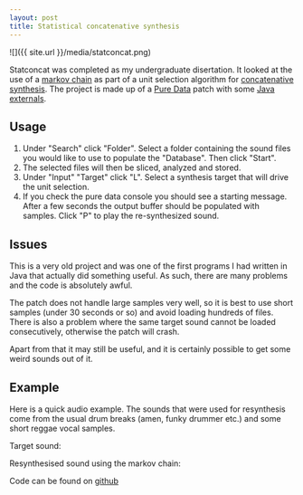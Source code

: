 ```yaml
---
layout: post
title: Statistical concatenative synthesis
---
```


![]({{ site.url }}/media/statconcat.png)

Statconcat was completed as my undergraduate disertation. It looked at the use
of a [markov chain][1] as part of a unit selection algorithm for
[concatenative synthesis][2]. The project is made up of a [Pure Data][3] patch
with some [Java externals][4].

   [1]: http://en.wikipedia.org/wiki/Markov_chain
   [2]: http://en.wikipedia.org/wiki/Concatenative_synthesis
   [3]: http://puredata.info/
   [4]: http://www.le-son666.com/software/pdj/

## Usage
1. Under "Search" click "Folder". Select a folder containing the sound files you
   would like to use to populate the "Database". Then click "Start".
2. The selected files will then be sliced, analyzed and stored.
2. Under "Input" "Target" click "L". Select a synthesis target that will drive
   the unit selection.
3. If you check the pure data console you should see a starting message. After
   a few seconds the output buffer should be populated with samples. Click "P"
   to play the re-synthesized sound.

## Issues
This is a very old project and was one of the first programs I had written in
Java that actually did something useful. As such, there are many problems and
the code is absolutely awful.

The patch does not handle large samples very well, so it is best to use short
samples (under 30 seconds or so) and avoid loading hundreds of files. There is
also a problem where the same target sound cannot be loaded consecutively,
otherwise the patch will crash.

Apart from that it may still be useful, and it is certainly possible to get
some weird sounds out of it.

## Example
Here is a quick audio example. The sounds that were used for resynthesis come
from the usual drum breaks (amen, funky drummer etc.) and some short reggae
vocal samples.

Target sound:

<audio>
  <source src="{{ site.url }}/media/statconcat_example_target.ogg" type="audio/ogg"> </source>
  Your browser does not support the audio tag.
</audio>

Resynthesised sound using the markov chain:

<audio>
  <source src="{{ site.url }}/media/statconcat_example_output.ogg" type="audio/ogg"> </source>
  Your browser does not support the audio tag.
</audio>

Code can be found on [github](https://github.com/davebrent/dbp/)
